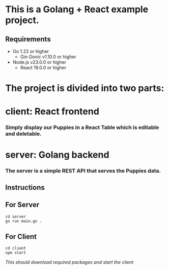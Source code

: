 
# This is a Golang + React example project.

## Requirements
- Go 1.22 or higher
    - Gin Gonic v1.10.0 or higher
- Node.js v23.0.0 or higher
    - React 19.0.0 or higher

# The project is divided into two parts:
# client: React frontend

### Simply display our Puppies in a React Table which is editable and deletable.

# server: Golang backend

### The server is a simple REST API that serves the Puppies data.

## Instructions
## For Server

    cd server
    go run main.go .

## For Client

    cd client
    npm start
  *This should download required packages and start the client*
